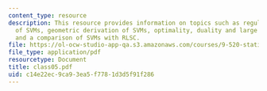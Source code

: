 ```yaml
---
content_type: resource
description: This resource provides information on topics such as regularization derivation
  of SVMs, geometric derivation of SVMs, optimality, duality and large scale SVMs,
  and a comparison of SVMs with RLSC.
file: https://ol-ocw-studio-app-qa.s3.amazonaws.com/courses/9-520-statistical-learning-theory-and-applications-spring-2006/c14e22ec9ca93ea5f7781d3d5f91f286_class05.pdf
file_type: application/pdf
resourcetype: Document
title: class05.pdf
uid: c14e22ec-9ca9-3ea5-f778-1d3d5f91f286
---
```


